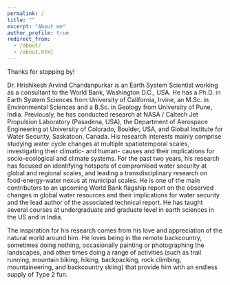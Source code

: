 ```yaml
---
permalink: /
title: ""
excerpt: "About me"
author_profile: true
redirect_from:
  - /about/
  - /about.html
---
```

Thanks for stopping by!

Dr. Hrishikesh Arvind Chandanpurkar is an Earth System Scientist working as a consultant to the World Bank, Washington D.C., USA. He has a Ph.D. in Earth System Sciences from University of California, Irvine, an M.Sc. in Environmental Sciences and a B.Sc. in Geology from University of Pune, India. Previously, he has conducted research at NASA / Caltech Jet Propulsion Laboratory (Pasadena, USA), the Department of Aerospace Engineering at University of Colorado, Boulder, USA, and Global Institute for Water Security, Saskatoon, Canada. His research interests mainly comprise studying water cycle changes at multiple spatiotemporal scales, investigating their climatic- and human- causes and their implications for socio-ecological and climate systems. For the past two years, his research has focused on identifying hotspots of compromised water security at global and regional scales, and leading a transdisciplinary research on food-energy-water nexus at municipal scales. He is one of the main contributors to an upcoming World Bank flagship report on the observed changes in global water resources and their implications for water security and the lead author of the associated technical report. He has taught several courses at undergraduate and graduate level in earth sciences in the US and in India.

The inspiration for his research comes from his love and appreciation of the natural world around him. He loves being in the remote backcountry, sometimes doing nothing, occasionally painting or photographing the landscapes, and other times doing a range of activities (such as trail running, mountain biking, hiking, backpacking, rock climbing, mountaineering, and backcountry skiing) that provide him with an endless supply of Type 2 fun. 


<object data="/files/cv_overleaf.pdf" type='application/pdf'></object>


<!-- mainly study large-scale changes in the hydrologic cycle


I study Earth System Science (ESS). ESS lets me study all the spheres of the natural world and explore their connections. Essentially studying Gaia hypothesis, but scientifically!

Specifically, I study large-scale changes in the hydrologic cycle,

My love for mountains often finds me winter mountaineering and backcountry skiing, trad and alpine climbing, and winter backpacking in the Colorado Rockies and the Sierras, and trail running and mountain biking in the local San Gabriels. My preferred medium for expressing my appreciation for nature is spontaneous plein air water colors. When home, I enjoy relaxing by cooking, listening to jazz, and attempting to improvise on mandolin and harmonica.

This site is a one stop to be updated with all the things I'm up to! So please stay tuned! -->
